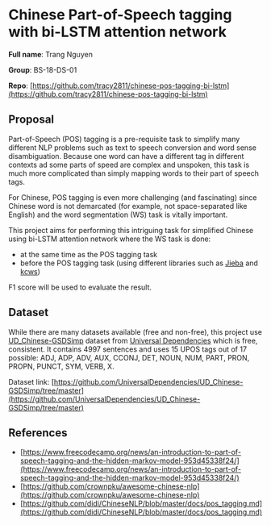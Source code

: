# Chinese Part-of-Speech tagging with bi-LSTM attention network

**Full name**: Trang Nguyen

**Group**: BS-18-DS-01

**Repo**: [https://github.com/tracy2811/chinese-pos-tagging-bi-lstm](https://github.com/tracy2811/chinese-pos-tagging-bi-lstm)

## Proposal

Part-of-Speech (POS) tagging is a pre-requisite task to simplify many different NLP problems such as text to speech conversion and word sense disambiguation. Because one word can have a different tag in different contexts ad some parts of speed are complex and unspoken, this task is much more complicated than simply mapping words to their part of speech tags.

For Chinese, POS tagging is even more challenging (and fascinating) since Chinese word is not demarcated (for example, not space-separated like English) and the word segmentation (WS) task is vitally important.

This project aims for performing this intriguing task for simplified Chinese using bi-LSTM attention network where the WS task is done:

- at the same time as the POS tagging task
- before the POS tagging task (using different libraries such as [Jieba](https://github.com/fxsjy/jieba) and [kcws](https://github.com/koth/kcws))

F1 score will be used to evaluate the result.

## Dataset

While there are many datasets available (free and non-free), this project use [UD_Chinese-GSDSimp](https://github.com/UniversalDependencies/UD_Chinese-GSDSimp/tree/master) dataset from [Universal Dependencies](https://universaldependencies.org) which is free, consistent. It contains 4997 sentences and uses 15 UPOS tags out of 17 possible: ADJ, ADP, ADV, AUX, CCONJ, DET, NOUN, NUM, PART, PRON, PROPN, PUNCT, SYM, VERB, X.

Dataset link: [https://github.com/UniversalDependencies/UD_Chinese-GSDSimp/tree/master](https://github.com/UniversalDependencies/UD_Chinese-GSDSimp/tree/master)

## References

- [https://www.freecodecamp.org/news/an-introduction-to-part-of-speech-tagging-and-the-hidden-markov-model-953d45338f24/](https://www.freecodecamp.org/news/an-introduction-to-part-of-speech-tagging-and-the-hidden-markov-model-953d45338f24/)
- [https://github.com/crownpku/awesome-chinese-nlp](https://github.com/crownpku/awesome-chinese-nlp)
- [https://github.com/didi/ChineseNLP/blob/master/docs/pos_tagging.md](https://github.com/didi/ChineseNLP/blob/master/docs/pos_tagging.md)
